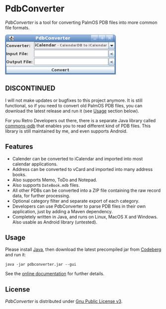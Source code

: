 # PdbConverter

_PdbConverter_ is a tool for converting PalmOS PDB files into more common file formats.

![Screenshot](./src/site/resources/img/screenshot.png)

## DISCONTINUED

I will not make updates or bugfixes to this project anymore. It is still functional, so if you need to convert old PalmOS PDB files, you can download the latest release and run it (see [Usage](#usage) section below).

For you Retro Developers out there, there is a separate Java library called [commons-pdb](https://codeberg.org/shred/commons-pdb) that enables you to read different kind of PDB files. This library is still maintained by me, and even supports Android.

## Features

* Calender can be converted to iCalendar and imported into most calendar applications.
* Address can be converted to vCard and imported into many address books.
* Also supports Memo, ToDo and Notepad.
* Also supports `DateBook.mdb` files.
* All other PDBs can be converted into a ZIP file containing the raw record data, for further processing.
* Optional category filter and separate export of each category.
* Developers can use PdbConverter to parse PDB files in their own application, just by adding a Maven dependency.
* Completely written in Java, and runs on Linux, MacOS X and Windows. Also usable as Android library (untested).

## Usage

Please install [Java](http://java.com), then download the latest precompiled jar from [Codeberg](https://codeberg.org/shred/pdbconverter/releases/) and run it:

```
java -jar pdbconverter.jar --gui
```

See the [online documentation](http://www.shredzone.org/maven/pdbconverter/) for further details.

## License

_PdbConverter_ is distributed under [Gnu Public License v3](http://www.gnu.org/licenses/gpl-3.0.html).
